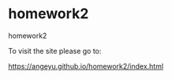 # homework2
homework2

To visit the site please go to:

https://angeyu.github.io/homework2/index.html